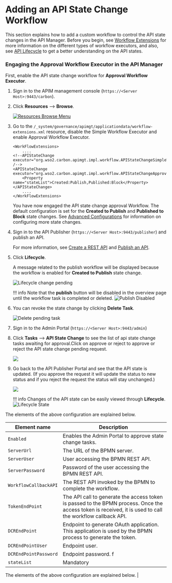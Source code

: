 # Adding an API State Change Workflow

This section explains how to add a custom workflow to control the API state changes in the API Manager. Before you begin, see [Workflow Extensions]({{base_path}}/learn/extensions/managing-workflow-extension/invoking-the-api-manager-from-the-bpel-engine) for more information on the different types of workflow executors, and also, see [API Lifecycle]({{base_path}}/getting-started/key-concepts#api-lifecycle) to get a better understanding on the API states.


### Engaging the Approval Workflow Executor in the API Manager

First, enable the API state change workflow for **Approval Workflow Executor**.

1.  Sign in to the APIM management console (`https://<Server Host>:9443/carbon`).

2. Click **Resources** --> **Browse**.
     
     [![Resources Browse Menu]({{base_path}}/assets/img/learn/wf-extensions-browse.png)]({{base_path}}/assets/img/learn/wf-extensions-browse.png)

3.  Go to the `/_system/governance/apimgt/applicationdata/workflow-extensions.xml` resource, disable the Simple Workflow Executor and enable Approval Workflow Executor.

    ```
    <WorkFlowExtensions>
        ....
    <!--APIStateChange executor="org.wso2.carbon.apimgt.impl.workflow.APIStateChangeSimpleWorkflowExecutor" /-->
    <APIStateChange executor="org.wso2.carbon.apimgt.impl.workflow.APIStateChangeApprovalWorkflowExecutor">
        <Property name="stateList">Created:Publish,Published:Block</Property>
    </APIStateChange>
        ....
    </WorkFlowExtensions>
    ```

    You have now engaged the API state change approval Workflow. The default configuration is set for the **Created to Publish** and **Published to Block** state changes. See [Advanced Configurations](#advanced-configurations) for information on configuring more state changes.

4.  Sign in to the API Publisher (`https://<Server Host>:9443/publisher`) and publish an API. 

     For more information, see [Create a REST API]({{base_path}}/learn/design-api/create-api/create-a-rest-api/) and [Publish an API]({{base_path}}/learn/design-api/publish-api/publish-an-api/). 
     
5. Click **Lifecycle**.

     A message related to the publish workflow will be displayed because the workflow is enabled for **Created to Publish** state change. 
     
     ![Lifecycle change pending]({{base_path}}/assets/img/learn/api-state-change-workflow-pending.png)

    !!! info
        Note that the **publish** button will be disabled in the overview page until the workflow task is completed or deleted. 
        ![Publish Disabled]({{base_path}}/assets/img/learn/api-state-change-publish-pending.png)

6.  You can revoke the state change by clicking **Delete Task**.

     ![Delete pending task]({{base_path}}/assets/img/learn/delete-api-state-change-request.png)

7.  Sign in to the Admin Portal (`https://<Server Host>:9443/admin`) 

8. Click **Tasks** --> **API State Change** to see the list of api state change tasks awaiting for approval.Click on approve or reject to approve or reject the API state change pending request.

     ![]({{base_path}}/assets/img/learn/api-state-change-pending-list.png)

9. Go back to the API Publisher Portal and see that the API state is updated. (If you approve the request it will update the status to new status and if you reject the request the status will stay unchanged.)

    ![]({{base_path}}/assets/img/learn/api-state-change-updated-status.png)

    !!! info
        Changes of the API state can be easily viewed through **Lifecycle**. 
        ![Lifecycle State]({{base_path}}/assets/img/learn/api-lifecycle-state.png)

The elements of the above configuration are explained below.

| Element name                                       | Description                                                                                                                                               |
|----------------------------------------------------|-----------------------------------------------------------------------------------------------------------------------------------------------------------|
| `Enabled`| Enables the Admin Portal to approve state change tasks.                                                                                                   |
| `ServerUrl`| The URL of the BPMN server.                                                                                                                               |
| `ServerUser`| User accessing the BPMN REST API.                                                                                                                         |
| `ServerPassword`| Password of the user accessing the BPMN REST API.                                                                                                         |
| `WorkflowCallbackAPI` | The REST API invoked by the BPMN to complete the workflow.                                                                                                |
| `TokenEndPoint`| The API call to generate the access token is passed to the BPMN process. Once the access token is received, it is used to call the workflow callback API. |
| `DCREndPoint`| Endpoint to generate OAuth application. This application is used by the BPMN process to generate the token.                                               |
| `DCREndPointUser`| Endpoint user.                                                                                                                                            |
| `DCREndPointPassword` | Endpoint password.                                                                      f                                                                  |
| `stateList`| Mandatory          | This is a comma separated list of the current state and intended action. For example, Created:Publish,Published:Block 

The elements of the above configuration are explained below.
                                                                |
